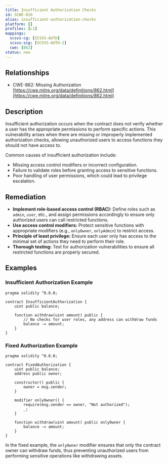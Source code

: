 ```yaml
---
title: Insufficient Authorization Checks
id: SCWE-016
alias: insufficient-authorization-checks
platform: []
profiles: [L1]
mappings:
  scsvs-cg: [SCSVS-AUTH]
  scsvs-scg: [SCSVS-AUTH-2]
  cwe: [862]
status: new
---
```


## Relationships
- CWE-862: Missing Authorization
  [https://cwe.mitre.org/data/definitions/862.html](https://cwe.mitre.org/data/definitions/862.html)

## Description
Insufficient authorization occurs when the contract does not verify whether a user has the appropriate permissions to perform specific actions. This vulnerability arises when there are missing or improperly implemented authorization checks, allowing unauthorized users to access functions they should not have access to.

Common causes of insufficient authorization include:
- Missing access control modifiers or incorrect configuration.
- Failure to validate roles before granting access to sensitive functions.
- Poor handling of user permissions, which could lead to privilege escalation.

## Remediation
- **Implement role-based access control (RBAC):** Define roles such as `admin`, `user`, etc., and assign permissions accordingly to ensure only authorized users can call restricted functions.
- **Use access control modifiers:** Protect sensitive functions with appropriate modifiers (e.g., `onlyOwner`, `onlyAdmin`) to restrict access.
- **Principle of least privilege:** Ensure each user only has access to the minimal set of actions they need to perform their role.
- **Thorough testing:** Test for authorization vulnerabilities to ensure all restricted functions are properly secured.

## Examples

### Insufficient Authorization Example

```solidity
pragma solidity ^0.8.0;

contract InsufficientAuthorization {
    uint public balance;

    function withdraw(uint amount) public {
        // No checks for user roles, any address can withdraw funds
        balance -= amount;
    }
}
```

### Fixed Authorization Example
```solidity
pragma solidity ^0.8.0;

contract FixedAuthorization {
    uint public balance;
    address public owner;

    constructor() public {
        owner = msg.sender;
    }

    modifier onlyOwner() {
        require(msg.sender == owner, "Not authorized");
        _;
    }

    function withdraw(uint amount) public onlyOwner {
        balance -= amount;
    }
}

```
In the fixed example, the `onlyOwner` modifier ensures that only the contract owner can withdraw funds, thus preventing unauthorized users from performing sensitive operations like withdrawing assets.